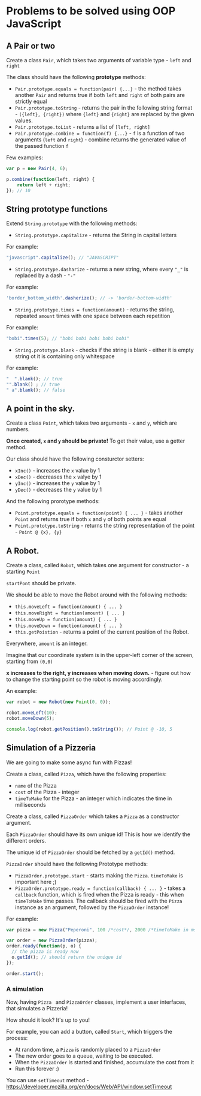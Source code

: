 # Problems to be solved using OOP JavaScript

## A Pair or two

Create a class `Pair`, which takes two arguments of variable type - `left` and `right`

The class should have the following __prototype__ methods:

* `Pair.prototype.equals = function(pair) {...}` - the method takes another `Pair` and returns true if both `left` and `right` of both pairs are strictly equal
* `Pair.prototype.toString` - returns the pair in the following string format - `({left}, {right})` where `{left}` and `{right}` are replaced by the given values.
* `Pair.prototype.toList` - returns a list of `[left, right]`
* `Pair.prototype.combine = function(f) {...}` - `f` is a function of two arguments (`left` and `right`) - combine returns the generated value of the passed function `f`

Few examples:

```javascript
var p = new Pair(4, 6);

p.combine(function(left, right) {
    return left + right;
}); // 10
```

## String prototype functions

Extend `String.prototype` with the following methods:

* `String.prototype.capitalize` - returns the String in capital letters

For example:

```javascript
"javascript".capitalize(); // "JAVASCRIPT"
```

* `String.prototype.dasharize` - returns a new string, where every `"_"` is replaced by a dash - `"-"`

For example:

```javascript
'border_bottom_width'.dasherize(); // -> 'border-bottom-width'
```

* `String.prototype.times = function(amount)` - returns the string, repeated `amount` times with one space between each repetition

For example:

```javascript
"bobi".times(5); // "bobi bobi bobi bobi bobi"
``` 

* `String.prototype.blank` - checks if the string is blank - either it is empty string ot it is containing only whitespace

For example:

```javascript
"  ".blank(); // true
"".blank() ; // true
" a".blank(); // false
```
## A point in the sky.

Create a class `Point`, which takes two arguments - `x` and `y`, which are numbers.

__Once created, `x` and `y` should be private!__ To get their value, use a getter method.

Our class should have the following consturctor setters:

* `xInc()` - increases the `x` value by 1
* `xDec()` - decreases the `x` valye by 1
* `yInc()` - increases the `y` value by 1
* `yDec()` - decreases the `y` value by 1

And the following prorotype methods:

* `Point.prototype.equals = function(point) { ... }` - takes another `Point` and returns true if both `x` and `y` of both points are equal
* `Point.prototype.toString` - returns the string representation of the point - `Point @ {x}, {y}`

## A Robot.

Create a class, called `Robot`, which takes one argument for constructor - a starting `Point`

`startPont` should be private.

We should be able to move the Robot around with the following methods:

* `this.moveLeft = function(amount) { ... }`
* `this.moveRight = function(amount) { ... }`
* `this.moveUp = function(amount) { ... }`
* `this.moveDown = function(amount) { ... }`
* `this.getPoistion` - returns a point of the current position of the Robot.

Everywhere, `amount` is an integer.

Imagine that our coordinate system is in the upper-left corner of the screen, starting from `(0,0)`

__x increases to the right, y increases when moving down.__ - figure out how to change the starting point so the robot is moving accordingly.

An example:

```javascript
var robot = new Robot(new Point(0, 0));

robot.moveLeft(10);
robot.moveDown(5);

console.log(robot.getPosition().toString()); // Point @ -10, 5
```

## Simulation of a Pizzeria

We are going to make some async fun with Pizzas!

Create a class, called `Pizza`, which have the following properties:

* `name` of the Pizza
* `cost` of the Pizza - integer
* `timeToMake` for the Pizza - an integer which indicates the time in milliseconds

Create a class, called `PizzaOrder` which takes a `Pizza` as a constructor argument.

Each `PizzaOrder` should have its own unique id! This is how we identify the different orders.

The unique id of `PizzaOrder` should be fetched by a `getId()` method.

`PizzaOrder` should have the following Prototype methods:

* `PizzaOrder.prototype.start` - starts making the `Pizza`. `timeToMake` is important here ;)
* `PizzaOrder.prototype.ready = function(callback) { ... }` - takes a `callback` function, which is fired when the Pizza is ready - this when `timeToMake` time passes. The callback should be fired with the `Pizza` instance as an argument, followed by the `PizzaOrder` instance!

For example:

```javascript
var pizza = new Pizza("Peperoni", 100 /*cost*/, 2000 /*timeToMake in ms = 2 seconds */);

var order = new PizzaOrder(pizza);
order.ready(function(p, o) {
  // the pizza is ready now
  o.getId(); // should return the unique id
});

order.start();
```

### A simulation

Now, having `Pizza ` and `PizzaOrder` classes, implement a user interfaces, that simulates a Pizzeria!

How should it look? It's up to you!

For example, you can add a button, called `Start`, which triggers the process:

* At random time, a `Pizza` is randomly placed to a `PizzaOrder`
* The new order goes to a queue, waiting to be executed.
* When the `PizzaOrder` is started and finished, accumulate the cost from it
* Run this forever :)

You can use `setTimeout` method - https://developer.mozilla.org/en/docs/Web/API/window.setTimeout